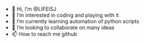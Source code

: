 - 👋 Hi, I’m @LIFEISJ
- 👀 I’m interested in coding and playing with it
- 🌱 I’m currently learning automation of python scripts 
- 💞️ I’m looking to collaborate on many ideas  
- 📫 How to reach me github

<!---
LIFEISJ/LIFEISJ is a ✨ special ✨ repository because its `README.md` (this file) appears on your GitHub profile.
You can click the Preview link to take a look at your changes.
--->
